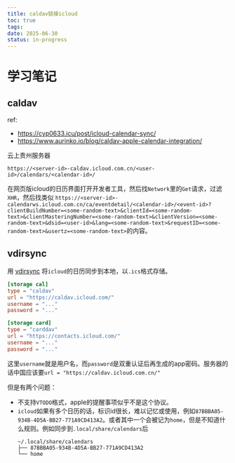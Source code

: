 ```yaml
---
title: caldav链接icloud
toc: true
tags:
date: 2025-06-30
status: in-progress
---
```


# 学习笔记

## caldav

ref:

- https://cyp0633.icu/post/icloud-calendar-sync/
- https://www.aurinko.io/blog/caldav-apple-calendar-integration/

云上贵州服务器

```
https://<server-id>-caldav.icloud.com.cn/<user-id>/calendars/<calendar-id>/
```

在网页版icloud的日历界面打开开发者工具，然后找`Network`里的`Get`请求，过滤`XHR`，然后找类似 `https://<server-id>-calendarws.icloud.com.cn/ca/eventdetail/<calendar-id>/<event-id>?clientBuildNumber=<some-random-text>&clientId=<some-random-text>&clientMasteringNumber=<some-random-text>&clientVersion=<some-random-text>&dsid=<user-id>&lang=<some-random-text>&requestID=<some-random-text>&usertz=<some-random-text>`的内容。

## vdirsync

用 [vdirsync](https://vdirsyncer.readthedocs.io/) 将`icloud`的日历同步到本地，以`.ics`格式存储。

```conf
[storage cal]
type = "caldav"
url = "https://caldav.icloud.com/"
username = "..."
password = "..."

[storage card]
type = "carddav"
url = "https://contacts.icloud.com/"
username = "..."
password = "..."
```

这里`username`就是用户名，而`password`是双重认证后再生成的app密码。服务器的话中国应该要`url = "https://caldav.icloud.com.cn/"`

但是有两个问题：

- 不支持`VTODO`格式，apple的提醒事项似乎不是这个协议。
- `icloud`如果有多个日历的话，标识id很长，难以记忆或使用，例如`87BBBA05-934B-4D5A-BB27-771A9CD413A2`。或者其中一个会被记为`home`，但是不知道什么规则。例如同步到`.local/share/calendars`后
    ```
    ~/.local/share/calendars
    ├── 87BBBA05-934B-4D5A-BB27-771A9CD413A2
    └── home
    ```
